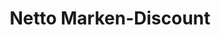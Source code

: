 ---
title: "Netto Marken-Discount"
url: /oberharz-am-brocken/netto-marken-discount-koenigshuetter-strasse/
shop: Supermarkt
---